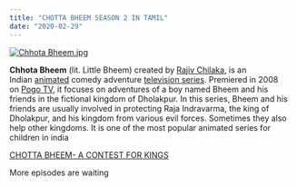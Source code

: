 ```yaml
---
title: "CHOTTA BHEEM SEASON 2 IN TAMIL"
date: "2020-02-29"
---
```


[![Chhota Bheem.jpg](https://upload.wikimedia.org/wikipedia/en/thumb/f/f9/Chhota_Bheem.jpg/250px-Chhota_Bheem.jpg)](https://en.m.wikipedia.org/wiki/File:Chhota_Bheem.jpg)

**Chhota Bheem** (lit. Little Bheem) created by [Rajiv Chilaka](https://en.m.wikipedia.org/wiki/Rajiv_Chilaka "Rajiv Chilaka"), is an Indian [animated](https://en.m.wikipedia.org/wiki/Animated "Animated") comedy adventure [television series](https://en.m.wikipedia.org/wiki/Television_series "Television series"). Premiered in 2008 on [Pogo TV](https://en.m.wikipedia.org/wiki/Pogo_TV "Pogo TV"), it focuses on adventures of a boy named Bheem and his friends in the fictional kingdom of Dholakpur. In this series, Bheem and his friends are usually involved in protecting Raja Indravarma, the king of Dholakpur, and his kingdom from various evil forces. Sometimes they also help other kingdoms. It is one of the most popular animated series for children in india

[CHOTTA BHEEM- A CONTEST FOR KINGS](https://drive.google.com/file/d/11p6bFhB82advbQVslBpFN_d-yPtvd_F5/view?usp=drivesdk)

 More episodes are waiting

